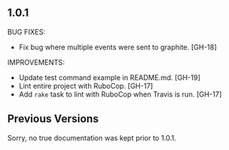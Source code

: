 ## 1.0.1

BUG FIXES:

  - Fix bug where multiple events were sent to graphite. [GH-18]

IMPROVEMENTS:

  - Update test command example in README.md. [GH-19]
  - Lint entire project with RuboCop. [GH-17]
  - Add `rake` task to lint with RuboCop when Travis is run. [GH-17]

## Previous Versions

Sorry, no true documentation was kept prior to 1.0.1.
